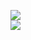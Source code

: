 [![](https://img.shields.io/badge/Made%20With-Github%20Spray-lightgrey.svg?style=for-the-badge&logo=github)](https://github.com/Annihil/github-spray#27225)  
[![](https://i.imgur.com/2DrTn0Z.gif)](https://github.com/Annihil/github-spray)